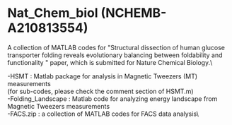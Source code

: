 # Nat_Chem_biol (NCHEMB-A210813554)

A collection of MATLAB codes for "Structural dissection of human glucose transporter folding reveals evolutionary balancing between foldability and functionality
" paper, which is submitted for Nature Chemical Biology.\

-HSMT : Matlab package for analysis in Magnetic Tweezers (MT) measurements\
        (for sub-codes, please check the comment section of HSMT.m)\
-Folding_Landscape : Matlab code for analyzing energy landscape from Magnetic Tweezers measurements\
-FACS.zip : a collection of MATLAB codes for FACS data analysis\
